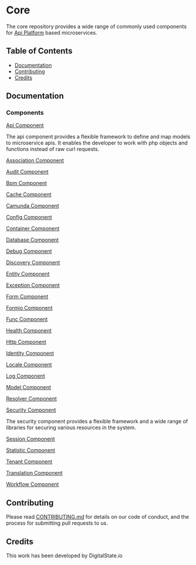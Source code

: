 # Core

The core repository provides a wide range of commonly used components for [Api Platform](https://github.com/api-platform/api-platform) based microservices.

## Table of Contents

- [Documentation](#documentation)
- [Contributing](#contributing)
- [Credits](#credits)

## Documentation

### Components

[Api Component](https://github.com/DigitalState/Core/tree/develop/src/Ds/Component/Api)

The api component provides a flexible framework to define and map models to microservice apis. It enables the developer to work with php objects and functions instead of raw curl requests.

[Association Component](https://github.com/DigitalState/Core/tree/develop/src/Ds/Component/Association)



[Audit Component](https://github.com/DigitalState/Core/tree/develop/src/Ds/Component/Audit)



[Bpm Component](https://github.com/DigitalState/Core/tree/develop/src/Ds/Component/Bpm)



[Cache Component](https://github.com/DigitalState/Core/tree/develop/src/Ds/Component/Cache)



[Camunda Component](https://github.com/DigitalState/Core/tree/develop/src/Ds/Component/Camunda)



[Config Component](https://github.com/DigitalState/Core/tree/develop/src/Ds/Component/Config)



[Container Component](https://github.com/DigitalState/Core/tree/develop/src/Ds/Component/Container)



[Database Component](https://github.com/DigitalState/Core/tree/develop/src/Ds/Component/Database)



[Debug Component](https://github.com/DigitalState/Core/tree/develop/src/Ds/Component/Debug)



[Discovery Component](https://github.com/DigitalState/Core/tree/develop/src/Ds/Component/Discovery)



[Entity Component](https://github.com/DigitalState/Core/tree/develop/src/Ds/Component/Entity)



[Exception Component](https://github.com/DigitalState/Core/tree/develop/src/Ds/Component/Exception)



[Form Component](https://github.com/DigitalState/Core/tree/develop/src/Ds/Component/Form)



[Formio Component](https://github.com/DigitalState/Core/tree/develop/src/Ds/Component/Formio)



[Func Component](https://github.com/DigitalState/Core/tree/develop/src/Ds/Component/Func)



[Health Component](https://github.com/DigitalState/Core/tree/develop/src/Ds/Component/Health)



[Http Component](https://github.com/DigitalState/Core/tree/develop/src/Ds/Component/Http)



[Identity Component](https://github.com/DigitalState/Core/tree/develop/src/Ds/Component/Identity)



[Locale Component](https://github.com/DigitalState/Core/tree/develop/src/Ds/Component/Locale)



[Log Component](https://github.com/DigitalState/Core/tree/develop/src/Ds/Component/Log)



[Model Component](https://github.com/DigitalState/Core/tree/develop/src/Ds/Component/Model)



[Resolver Component](https://github.com/DigitalState/Core/tree/develop/src/Ds/Component/Resolver)



[Security Component](https://github.com/DigitalState/Core/tree/develop/src/Ds/Component/Security)

The security component provides a flexible framework and a wide range of libraries for securing various resources in the system.

[Session Component](https://github.com/DigitalState/Core/tree/develop/src/Ds/Component/Session)



[Statistic Component](https://github.com/DigitalState/Core/tree/develop/src/Ds/Component/Statistic)



[Tenant Component](https://github.com/DigitalState/Core/tree/develop/src/Ds/Component/Tenant)



[Translation Component](https://github.com/DigitalState/Core/tree/develop/src/Ds/Component/Translation)



[Workflow Component](https://github.com/DigitalState/Core/tree/develop/src/Ds/Component/Workflow)


## Contributing

Please read [CONTRIBUTING.md](CONTRIBUTING.md) for details on our code of conduct, and the process for submitting pull requests to us.

## Credits

This work has been developed by DigitalState.io